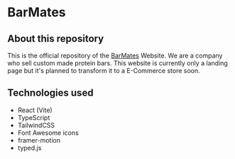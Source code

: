 # BarMates

## About this repository

This is the official repository of the [BarMates](https://barmates.ch) Website. We are a company who sell custom made protein bars. This website is currently only a landing page but it's planned to transform it to a E-Commerce store soon.

## Technologies used

- React (Vite)
- TypeScript
- TailwindCSS
- Font Awesome icons
- framer-motion
- typed.js
